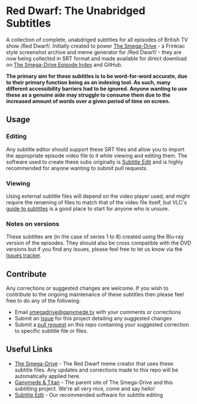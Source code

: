 # Red Dwarf: The Unabridged Subtitles
A collection of complete, unabdriged subtitles for all episodes of British TV show /Red Dwarf/. Initially created to power [The Smega-Drive](https://smegadrive.ganymede.tv) - a Frinkiac style screenshot archive and meme generator for /Red Dwarf/ - they are now being collected in SRT format and made available for direct download on [The Smega-Drive Episode Index](https://smegadrive.ganymede.tv/episodes) and GitHub.

**The primary aim for these subtitles is to be word-for-word accurate, due to their primary function being as an indexing tool. As such, many different accessibility barriers had to be ignored. Anyone wanting to use these as a genuine aide may struggle to consume them due to the increased amount of words over a given period of time on screen.**

## Usage
### Editing
Any subtitle editor should support these SRT files and allow you to import the appropriate episode video file to it while viewing and editing them. The software used to create these subs originally is [Subtitle Edit](https://www.nikse.dk/subtitleedit) and is highly recommended for anyone wanting to submit pull requests.
### Viewing
Using external subtitle files will depend on the video player used, and might require the renaming of files to match that of the video file itself, but VLC's [guide to subtitles](https://wiki.videolan.org/subtitles) is a good place to start for anyone who is unsure. 
### Notes on versions
These subtitles are (in the case of series 1 to 8) created using the Blu-ray version of the episodes. They should also be cross compatible with the DVD versions but if you find any issues, please feel free to let us know via the [Issues tracker](https://github.com/cappsyco/reddwarfsubs/issues).

## Contribute
Any corrections or suggested changes are welcome. If you wish to contribute to the ongoing maintenance of these subtitles then please feel free to do any of the following:
* Email [smegadrive@ganymede.tv](smegadrive@ganymede.tv) with your comments or corrections
* Submit an [Issue](https://github.com/cappsyco/reddwarfsubs/issues) for this project detailing any suggested changes
* Submit a [pull request](https://github.com/cappsyco/reddwarfsubs/pulls) on this repo containing your suggested correction to specific subtitle file or files.

## Useful Links
* [The Smega-Drive](https://smegadrive.ganymede.tv) - The Red Dwarf meme creator that uses these subtitle files. Any updates and corrections made to this repo will be automatically applied here.
* [Ganymede & Titan](https://www.ganymede.tv) - The parent site of The Smega-Drive and this subtitling project. We're all very nice, come and say hello!
* [Subtitle Edit](https://www.nikse.dk/subtitleedit) - Our recommended software for subtitle editing